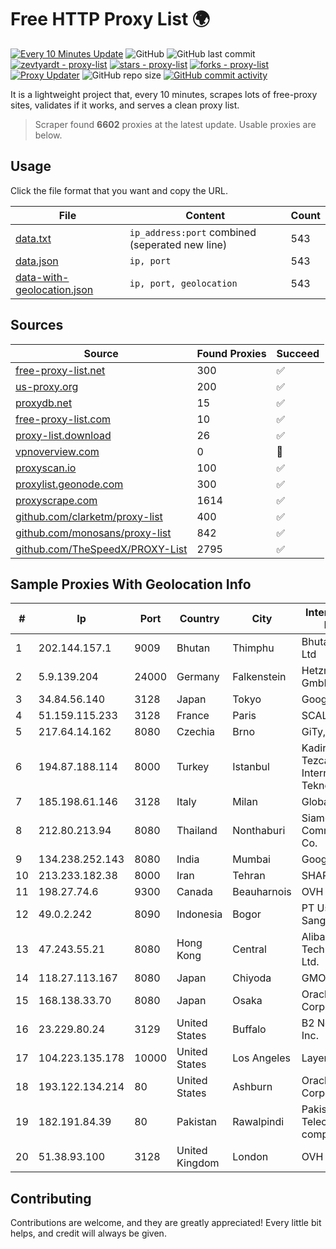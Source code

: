 
# Free HTTP Proxy List 🌍

[![Every 10 Minutes Update](https://github.com/mertguvencli/http-proxy-list/actions/workflows/main.yml/badge.svg?branch=main)](https://github.com/mertguvencli/http-proxy-list/actions/workflows/main.yml)
![GitHub](https://img.shields.io/github/license/mertguvencli/http-proxy-list)
![GitHub last commit](https://img.shields.io/github/last-commit/mertguvencli/http-proxy-list)
[![zevtyardt - proxy-list](https://img.shields.io/static/v1?label=zevtyardt&message=proxy-list&color=blue&logo=github)](https://github.com/zevtyardt/proxy-list "Go to GitHub repo")
[![stars - proxy-list](https://img.shields.io/github/stars/zevtyardt/proxy-list?style=social)](https://github.com/zevtyardt/proxy-list)
[![forks - proxy-list](https://img.shields.io/github/forks/zevtyardt/proxy-list?style=social)](https://github.com/zevtyardt/proxy-list)
[![Proxy Updater](https://github.com/zevtyardt/proxy-list/workflows/Proxy%20Updater/badge.svg)](https://github.com/zevtyardt/proxy-list/actions?query=workflow:"Proxy+Updater")
![GitHub repo size](https://img.shields.io/github/repo-size/zevtyardt/proxy-list)
[![GitHub commit activity](https://img.shields.io/github/commit-activity/m/zevtyardt/proxy-list?logo=commits)](https://github.com/zevtyardt/proxy-list/commits/main)

It is a lightweight project that, every 10 minutes, scrapes lots of free-proxy sites, validates if it works, and serves a clean proxy list.

> Scraper found **6602** proxies at the latest update. Usable proxies are below.

## Usage

Click the file format that you want and copy the URL.

|File|Content|Count|
|----|-------|-----|
|[data.txt](https://raw.githubusercontent.com/mertguvencli/http-proxy-list/main/proxy-list/data.txt)|`ip_address:port` combined (seperated new line)|543|
|[data.json](https://raw.githubusercontent.com/mertguvencli/http-proxy-list/main/proxy-list/data.json)|`ip, port`|543|
|[data-with-geolocation.json](https://raw.githubusercontent.com/mertguvencli/http-proxy-list/main/proxy-list/data-with-geolocation.json)|`ip, port, geolocation`|543|

## Sources

|Source|Found Proxies|Succeed|
|------|-------------|-------|
|[free-proxy-list.net](https://free-proxy-list.net)|300|✅|
|[us-proxy.org](https://www.us-proxy.org)|200|✅|
|[proxydb.net](http://proxydb.net)|15|✅|
|[free-proxy-list.com](https://free-proxy-list.com/?page=&port=&type%5B%5D=http&type%5B%5D=https&up_time=0&search=Search)|10|✅|
|[proxy-list.download](https://www.proxy-list.download/HTTP)|26|✅|
|[vpnoverview.com](https://vpnoverview.com/privacy/anonymous-browsing/free-proxy-servers)|0|🚫|
|[proxyscan.io](https://www.proxyscan.io)|100|✅|
|[proxylist.geonode.com](https://proxylist.geonode.com/api/proxy-list?limit=300&page=1&sort_by=lastChecked&sort_type=desc&protocols=http,https)|300|✅|
|[proxyscrape.com](https://api.proxyscrape.com/v2/?request=displayproxies&protocol=http&timeout=10000&country=all&ssl=all&anonymity=all)|1614|✅|
|[github.com/clarketm/proxy-list](https://raw.githubusercontent.com/clarketm/proxy-list/master/proxy-list-raw.txt)|400|✅|
|[github.com/monosans/proxy-list](https://raw.githubusercontent.com/monosans/proxy-list/main/proxies/http.txt)|842|✅|
|[github.com/TheSpeedX/PROXY-List](https://raw.githubusercontent.com/TheSpeedX/PROXY-List/master/http.txt)|2795|✅|


## Sample Proxies With Geolocation Info

|#|Ip|Port|Country|City|Internet Service Provider|
|-|--|----|-------|----|-------------------------|
|1|202.144.157.1|9009|Bhutan|Thimphu|Bhutan Telecom Ltd|
|2|5.9.139.204|24000|Germany|Falkenstein|Hetzner Online GmbH|
|3|34.84.56.140|3128|Japan|Tokyo|Google LLC|
|4|51.159.115.233|3128|France|Paris|SCALEWAY|
|5|217.64.14.162|8080|Czechia|Brno|GiTy, a.s.|
|6|194.87.188.114|8000|Turkey|Istanbul|Kadir Huseyin Tezcan Nosspeed Internet Teknolojileri|
|7|185.198.61.146|3128|Italy|Milan|Global Router LLC|
|8|212.80.213.94|8080|Thailand|Nonthaburi|Siamdata Communication Co.|
|9|134.238.252.143|8080|India|Mumbai|Google LLC|
|10|213.233.182.38|8000|Iran|Tehran|SHARIF-EDU|
|11|198.27.74.6|9300|Canada|Beauharnois|OVH SAS|
|12|49.0.2.242|8090|Indonesia|Bogor|PT Usaha Adi Sanggoro|
|13|47.243.55.21|8080|Hong Kong|Central|Alibaba (US) Technology Co., Ltd.|
|14|118.27.113.167|8080|Japan|Chiyoda|GMO Internet, Inc.|
|15|168.138.33.70|8080|Japan|Osaka|Oracle Corporation|
|16|23.229.80.24|3129|United States|Buffalo|B2 Net Solutions Inc.|
|17|104.223.135.178|10000|United States|Los Angeles|LayerHost|
|18|193.122.134.214|80|United States|Ashburn|Oracle Corporation|
|19|182.191.84.39|80|Pakistan|Rawalpindi|Pakistan Telecommuication company limited|
|20|51.38.93.100|3128|United Kingdom|London|OVH SAS|



## Contributing

Contributions are welcome, and they are greatly appreciated! Every
little bit helps, and credit will always be given.

